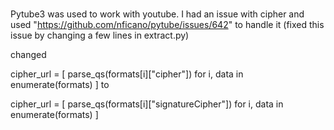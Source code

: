 
### 
Pytube3 was used to work with youtube. I had an issue with cipher and 
used "https://github.com/nficano/pytube/issues/642" to handle it (fixed this issue by changing 
a few lines in extract.py)

changed

cipher_url = [
                parse_qs(formats[i]["cipher"]) for i, data in enumerate(formats)
            ]
to

cipher_url = [
                parse_qs(formats[i]["signatureCipher"]) for i, data in enumerate(formats)
            ]
